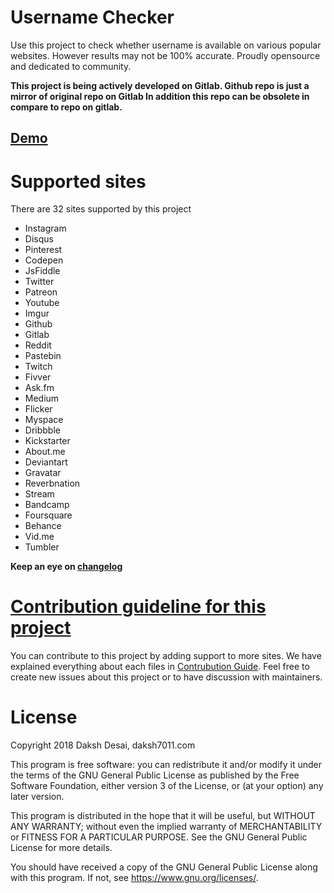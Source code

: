 # Username Checker
Use this project to check whether username is available on various popular websites.
However results may not be 100% accurate.
Proudly opensource and dedicated to community.

**This project is being actively developed on Gitlab. Github repo is just a mirror of original repo on Gitlab In addition this repo can be obsolete in compare to repo on gitlab.**

## [Demo](https://daksh7011.com/demo/existance/)

# Supported sites
There are 32 sites supported by this project
* Instagram
* Disqus
* Pinterest
* Codepen
* JsFiddle
* Twitter
* Patreon
* Youtube
* Imgur
* Github
* Gitlab
* Reddit
* Pastebin
* Twitch
* Fivver
* Ask.fm
* Medium
* Flicker
* Myspace
* Dribbble
* Kickstarter
* About.me
* Deviantart
* Gravatar
* Reverbnation
* Stream
* Bandcamp
* Foursquare
* Behance
* Vid.me
* Tumbler

**Keep an eye on [changelog](CHANGELOG)**

# [Contribution guideline for this project](CONTRIBUTING.md)
You can contribute to this project by adding support to more sites. We have explained everything about 		each files in [Contrubution Guide](CONTRIBUTING.md).
Feel free to create new issues about this project or to have discussion with maintainers.

# License

Copyright 2018 Daksh Desai, daksh7011.com

This program is free software: you can redistribute it and/or modify
it under the terms of the GNU General Public License as published by
the Free Software Foundation, either version 3 of the License, or
(at your option) any later version.

This program is distributed in the hope that it will be useful,
but WITHOUT ANY WARRANTY; without even the implied warranty of
MERCHANTABILITY or FITNESS FOR A PARTICULAR PURPOSE.  See the
GNU General Public License for more details.

You should have received a copy of the GNU General Public License
along with this program.  If not, see <https://www.gnu.org/licenses/>.
